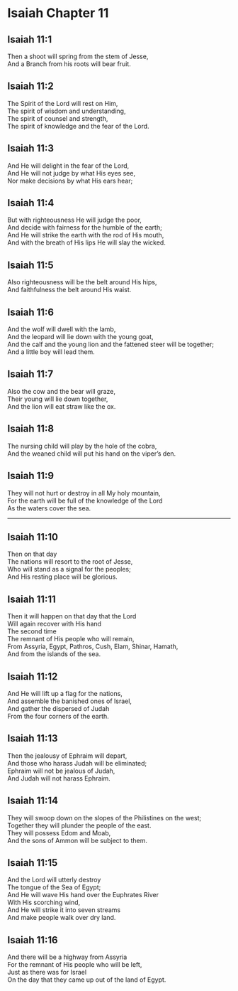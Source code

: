 # Isaiah Chapter 11

## Isaiah 11:1  
Then a shoot will spring from the stem of Jesse,  
And a Branch from his roots will bear fruit.

## Isaiah 11:2  
The Spirit of the Lord will rest on Him,  
The spirit of wisdom and understanding,  
The spirit of counsel and strength,  
The spirit of knowledge and the fear of the Lord.

## Isaiah 11:3  
And He will delight in the fear of the Lord,  
And He will not judge by what His eyes see,  
Nor make decisions by what His ears hear;

## Isaiah 11:4  
But with righteousness He will judge the poor,  
And decide with fairness for the humble of the earth;  
And He will strike the earth with the rod of His mouth,  
And with the breath of His lips He will slay the wicked.

## Isaiah 11:5  
Also righteousness will be the belt around His hips,  
And faithfulness the belt around His waist.

## Isaiah 11:6  
And the wolf will dwell with the lamb,  
And the leopard will lie down with the young goat,  
And the calf and the young lion and the fattened steer will be together;  
And a little boy will lead them.

## Isaiah 11:7  
Also the cow and the bear will graze,  
Their young will lie down together,  
And the lion will eat straw like the ox.

## Isaiah 11:8  
The nursing child will play by the hole of the cobra,  
And the weaned child will put his hand on the viper’s den.

## Isaiah 11:9  
They will not hurt or destroy in all My holy mountain,  
For the earth will be full of the knowledge of the Lord  
As the waters cover the sea.

---

## Isaiah 11:10  
Then on that day  
The nations will resort to the root of Jesse,  
Who will stand as a signal for the peoples;  
And His resting place will be glorious.

## Isaiah 11:11  
Then it will happen on that day that the Lord  
Will again recover with His hand  
The second time  
The remnant of His people who will remain,  
From Assyria, Egypt, Pathros, Cush, Elam, Shinar, Hamath,  
And from the islands of the sea.

## Isaiah 11:12  
And He will lift up a flag for the nations,  
And assemble the banished ones of Israel,  
And gather the dispersed of Judah  
From the four corners of the earth.

## Isaiah 11:13  
Then the jealousy of Ephraim will depart,  
And those who harass Judah will be eliminated;  
Ephraim will not be jealous of Judah,  
And Judah will not harass Ephraim.

## Isaiah 11:14  
They will swoop down on the slopes of the Philistines on the west;  
Together they will plunder the people of the east.  
They will possess Edom and Moab,  
And the sons of Ammon will be subject to them.

## Isaiah 11:15  
And the Lord will utterly destroy  
The tongue of the Sea of Egypt;  
And He will wave His hand over the Euphrates River  
With His scorching wind,  
And He will strike it into seven streams  
And make people walk over dry land.

## Isaiah 11:16  
And there will be a highway from Assyria  
For the remnant of His people who will be left,  
Just as there was for Israel  
On the day that they came up out of the land of Egypt.
